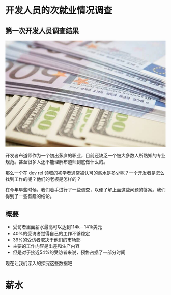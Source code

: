 # 开发人员的次就业情况调查

## 第一次开发人员调查结果

![](./shutterstock_16266907-768x511.jpg)

开发者布道师作为一个初出茅庐的职业，目前还缺乏一个被大多数人所熟知的专业规范。甚至很多人还不能理解布道师到底做什么的。

那么一个在 dev rel 领域的初学者通常被认可的薪水是多少呢？一个开发者是怎么找到工作的呢？他们的老板是怎样的？

在今年早些时候，我们着手进行了一些调查，以便了解上面这些问题的答案。我们得到了一些有趣的结论。



## 概要

+ 受访者里面薪水最高可以达到114k－141k美元
+ 40%的受访者觉得自己的工作不够稳定
+ 39%的受访者取决于他们的市场部
+ 主要的工作内容是出差和生产内容
+ 但是对于接近54%的受访者来说，预售占据了一部分时间

现在让我们深入的探究这些数据吧

# 薪水





